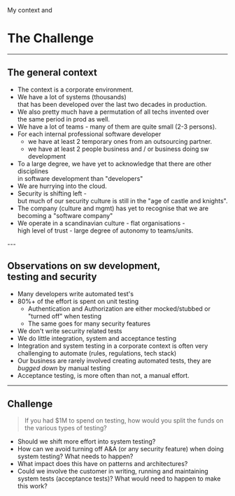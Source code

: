 My context and 
# The Challenge

---

## The general context

<div><!-- .element: style="font-size:0.6em"-->

- The context is a corporate environment.
- We have a lot of systems (thousands)</br> that has been developed over the last two decades in production.
- We also pretty much have a permutation of all techs invented over </br>the same period in prod as well.
- We have a lot of teams - many of them are quite small (2-3 persons).
- For each internal professional software developer
  - we have at least 2 temporary ones from an outsourcing partner.
  - we have at least 2 people business and / or business doing sw development
- To a large degree, we have yet to acknowledge that there are other disciplines </br>in software development than "developers"
- We are hurrying into the cloud.
- Security is shifting left - </br> but much of our security culture is still in the "age of castle and knights".
- The company (culture and mgmt) has yet to recognise that we are becoming a "software company"
- We operate in a scandinavian culture - flat organisations - </br>high level of trust - large degree of autonomy to teams/units.


</div>
---

## Observations on sw development,</br> testing and security

<div><!-- .element: style="font-size:0.8em"-->

- Many developers write automated test's
- 80%+ of the effort is spent on unit testing
  - Authentication and Authorization are either mocked/stubbed or "turned off" when testing
  - The same goes for many security features
- We don't write security related tests
- We do little integration, system and acceptance testing
- Integration and system testing in a corporate context is often very challenging to automate (rules, regulations, tech stack)
- Our business are rarely involved creating automated tests, they are _bugged down_ by manual testing
- Acceptance testing, is more often than not, a manual effort.

</div>

---

## Challenge

> If you had $1M to spend on testing, how would you split the funds on the various types of testing?

- Should we shift more effort into system testing?
- How can we avoid turning off A&A (or any security feature) when doing system testing? What needs to happen?
- What impact does this have on patterns and architectures?
- Could we involve the customer in writing, running and maintaining system tests (acceptance tests)? What would need to happen to make this work?
  